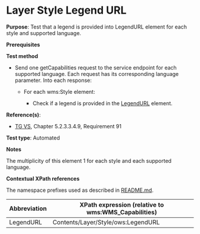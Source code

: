 # Layer Style Legend URL

**Purpose**: Test that a legend is provided into LegendURL element for each style and supported language.

**Prerequisites**

**Test method**

* Send one getCapabilities request to the service endpoint for each supported language. Each request has its corresponding language parameter. Into each response:

  * For each wms:Style element:

    * Check if a legend is provided in the [LegendURL](#legend) element.

**Reference(s)**:
* [TG VS](./README.md#ref_TG_VS), Chapter 5.2.3.3.4.9, Requirement 91

**Test type**: Automated

**Notes**

The multiplicity of this element 1 for each style and each supported language.

**Contextual XPath references**

The namespace prefixes used as described in [README.md](./README.md#namespaces).

Abbreviation                                               |  XPath expression (relative to wms:WMS_Capabilities)
---------------------------------------------------------- | -------------------------------------------------------------------------
LegendURL <a name="legend"></a> | Contents/Layer/Style/ows:LegendURL